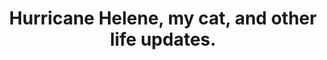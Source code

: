 ---
title: "Hurricane Helene, my cat, and other life updates."
streamDate: 10-18-2024
game: "Just Chatting"
vodUrl: "https://www.youtube.com/watch?v=SlGwrm-i77A"
thumbnail: "https://img.youtube.com/vi/SlGwrm-i77A/maxresdefault.jpg"
duration: "1:37:50"
---